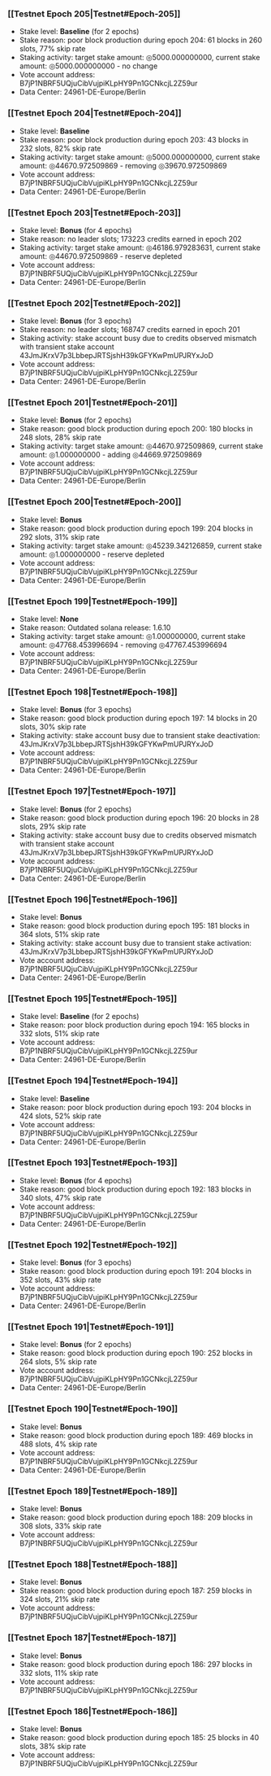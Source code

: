 ### [[Testnet Epoch 205|Testnet#Epoch-205]]
* Stake level: **Baseline** (for 2 epochs)
* Stake reason: poor block production during epoch 204: 61 blocks in 260 slots, 77% skip rate
* Staking activity: target stake amount: ◎5000.000000000, current stake amount: ◎5000.000000000 - no change
* Vote account address: B7jP1NBRF5UQjuCibVujpiKLpHY9Pn1GCNkcjL2Z59ur
* Data Center: 24961-DE-Europe/Berlin
### [[Testnet Epoch 204|Testnet#Epoch-204]]
* Stake level: **Baseline**
* Stake reason: poor block production during epoch 203: 43 blocks in 232 slots, 82% skip rate
* Staking activity: target stake amount: ◎5000.000000000, current stake amount: ◎44670.972509869 - removing ◎39670.972509869
* Vote account address: B7jP1NBRF5UQjuCibVujpiKLpHY9Pn1GCNkcjL2Z59ur
* Data Center: 24961-DE-Europe/Berlin
### [[Testnet Epoch 203|Testnet#Epoch-203]]
* Stake level: **Bonus** (for 4 epochs)
* Stake reason: no leader slots; 173223 credits earned in epoch 202
* Staking activity: target stake amount: ◎46186.979283631, current stake amount: ◎44670.972509869 - reserve depleted
* Vote account address: B7jP1NBRF5UQjuCibVujpiKLpHY9Pn1GCNkcjL2Z59ur
* Data Center: 24961-DE-Europe/Berlin
### [[Testnet Epoch 202|Testnet#Epoch-202]]
* Stake level: **Bonus** (for 3 epochs)
* Stake reason: no leader slots; 168747 credits earned in epoch 201
* Staking activity: stake account busy due to credits observed mismatch with transient stake account 43JmJKrxV7p3LbbepJRTSjshH39kGFYKwPmUPJRYxJoD
* Vote account address: B7jP1NBRF5UQjuCibVujpiKLpHY9Pn1GCNkcjL2Z59ur
* Data Center: 24961-DE-Europe/Berlin
### [[Testnet Epoch 201|Testnet#Epoch-201]]
* Stake level: **Bonus** (for 2 epochs)
* Stake reason: good block production during epoch 200: 180 blocks in 248 slots, 28% skip rate
* Staking activity: target stake amount: ◎44670.972509869, current stake amount: ◎1.000000000 - adding ◎44669.972509869
* Vote account address: B7jP1NBRF5UQjuCibVujpiKLpHY9Pn1GCNkcjL2Z59ur
* Data Center: 24961-DE-Europe/Berlin
### [[Testnet Epoch 200|Testnet#Epoch-200]]
* Stake level: **Bonus**
* Stake reason: good block production during epoch 199: 204 blocks in 292 slots, 31% skip rate
* Staking activity: target stake amount: ◎45239.342126859, current stake amount: ◎1.000000000 - reserve depleted
* Vote account address: B7jP1NBRF5UQjuCibVujpiKLpHY9Pn1GCNkcjL2Z59ur
* Data Center: 24961-DE-Europe/Berlin
### [[Testnet Epoch 199|Testnet#Epoch-199]]
* Stake level: **None**
* Stake reason: Outdated solana release: 1.6.10
* Staking activity: target stake amount: ◎1.000000000, current stake amount: ◎47768.453996694 - removing ◎47767.453996694
* Vote account address: B7jP1NBRF5UQjuCibVujpiKLpHY9Pn1GCNkcjL2Z59ur
* Data Center: 24961-DE-Europe/Berlin
### [[Testnet Epoch 198|Testnet#Epoch-198]]
* Stake level: **Bonus** (for 3 epochs)
* Stake reason: good block production during epoch 197: 14 blocks in 20 slots, 30% skip rate
* Staking activity: stake account busy due to transient stake deactivation: 43JmJKrxV7p3LbbepJRTSjshH39kGFYKwPmUPJRYxJoD
* Vote account address: B7jP1NBRF5UQjuCibVujpiKLpHY9Pn1GCNkcjL2Z59ur
* Data Center: 24961-DE-Europe/Berlin
### [[Testnet Epoch 197|Testnet#Epoch-197]]
* Stake level: **Bonus** (for 2 epochs)
* Stake reason: good block production during epoch 196: 20 blocks in 28 slots, 29% skip rate
* Staking activity: stake account busy due to credits observed mismatch with transient stake account 43JmJKrxV7p3LbbepJRTSjshH39kGFYKwPmUPJRYxJoD
* Vote account address: B7jP1NBRF5UQjuCibVujpiKLpHY9Pn1GCNkcjL2Z59ur
* Data Center: 24961-DE-Europe/Berlin
### [[Testnet Epoch 196|Testnet#Epoch-196]]
* Stake level: **Bonus**
* Stake reason: good block production during epoch 195: 181 blocks in 364 slots, 51% skip rate
* Staking activity: stake account busy due to transient stake activation: 43JmJKrxV7p3LbbepJRTSjshH39kGFYKwPmUPJRYxJoD
* Vote account address: B7jP1NBRF5UQjuCibVujpiKLpHY9Pn1GCNkcjL2Z59ur
* Data Center: 24961-DE-Europe/Berlin
### [[Testnet Epoch 195|Testnet#Epoch-195]]
* Stake level: **Baseline** (for 2 epochs)
* Stake reason: poor block production during epoch 194: 165 blocks in 332 slots, 51% skip rate 
* Vote account address: B7jP1NBRF5UQjuCibVujpiKLpHY9Pn1GCNkcjL2Z59ur
* Data Center: 24961-DE-Europe/Berlin
### [[Testnet Epoch 194|Testnet#Epoch-194]]
* Stake level: **Baseline**
* Stake reason: poor block production during epoch 193: 204 blocks in 424 slots, 52% skip rate 
* Vote account address: B7jP1NBRF5UQjuCibVujpiKLpHY9Pn1GCNkcjL2Z59ur
* Data Center: 24961-DE-Europe/Berlin
### [[Testnet Epoch 193|Testnet#Epoch-193]]
* Stake level: **Bonus** (for 4 epochs)
* Stake reason: good block production during epoch 192: 183 blocks in 340 slots, 47% skip rate
* Vote account address: B7jP1NBRF5UQjuCibVujpiKLpHY9Pn1GCNkcjL2Z59ur
* Data Center: 24961-DE-Europe/Berlin
### [[Testnet Epoch 192|Testnet#Epoch-192]]
* Stake level: **Bonus** (for 3 epochs)
* Stake reason: good block production during epoch 191: 204 blocks in 352 slots, 43% skip rate
* Vote account address: B7jP1NBRF5UQjuCibVujpiKLpHY9Pn1GCNkcjL2Z59ur
* Data Center: 24961-DE-Europe/Berlin
### [[Testnet Epoch 191|Testnet#Epoch-191]]
* Stake level: **Bonus** (for 2 epochs)
* Stake reason: good block production during epoch 190: 252 blocks in 264 slots, 5% skip rate
* Vote account address: B7jP1NBRF5UQjuCibVujpiKLpHY9Pn1GCNkcjL2Z59ur
* Data Center: 24961-DE-Europe/Berlin
### [[Testnet Epoch 190|Testnet#Epoch-190]]
* Stake level: **Bonus**
* Stake reason: good block production during epoch 189: 469 blocks in 488 slots, 4% skip rate
* Vote account address: B7jP1NBRF5UQjuCibVujpiKLpHY9Pn1GCNkcjL2Z59ur
* Data Center: 24961-DE-Europe/Berlin
### [[Testnet Epoch 189|Testnet#Epoch-189]]
* Stake level: **Bonus**
* Stake reason: good block production during epoch 188: 209 blocks in 308 slots, 33% skip rate
* Vote account address: B7jP1NBRF5UQjuCibVujpiKLpHY9Pn1GCNkcjL2Z59ur
### [[Testnet Epoch 188|Testnet#Epoch-188]]
* Stake level: **Bonus**
* Stake reason: good block production during epoch 187: 259 blocks in 324 slots, 21% skip rate
* Vote account address: B7jP1NBRF5UQjuCibVujpiKLpHY9Pn1GCNkcjL2Z59ur
### [[Testnet Epoch 187|Testnet#Epoch-187]]
* Stake level: **Bonus**
* Stake reason: good block production during epoch 186: 297 blocks in 332 slots, 11% skip rate
* Vote account address: B7jP1NBRF5UQjuCibVujpiKLpHY9Pn1GCNkcjL2Z59ur
### [[Testnet Epoch 186|Testnet#Epoch-186]]
* Stake level: **Bonus**
* Stake reason: good block production during epoch 185: 25 blocks in 40 slots, 38% skip rate
* Vote account address: B7jP1NBRF5UQjuCibVujpiKLpHY9Pn1GCNkcjL2Z59ur